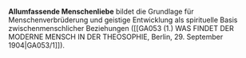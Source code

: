 
**Allumfassende Menschenliebe** bildet die Grundlage für Menschenverbrüderung und geistige Entwicklung als spirituelle Basis zwischenmenschlicher Beziehungen ([[GA053 (1.) WAS FINDET DER MODERNE MENSCH IN DER THEOSOPHIE, Berlin, 29. September 1904|GA053/1]]).
